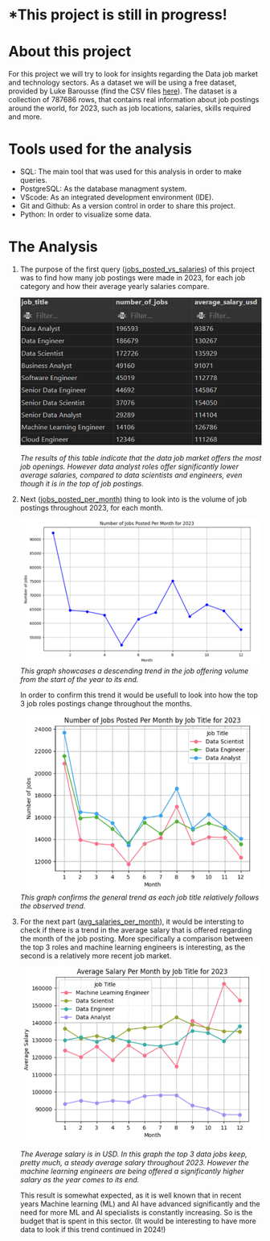 #  *This project is still in progress! 

# About this project
For this project we will try to look for insights regarding the Data job market and technology sectors. As a dataset we will be using a free dataset, provided by Luke Barousse (find the CSV files [here](https://drive.google.com/drive/folders/1moeWYoUtUklJO6NJdWo9OV8zWjRn0rjN)). The dataset is a collection of 787686 rows, that contains real information about job postings around the world, for 2023, such as job locations, salaries, skills required and more. 

# Tools used for the analysis
- SQL: The main tool that was used for this analysis in order to make queries.
- PostgreSQL: As the database managment system.
- VScode: As an integrated development environment (IDE).
- Git and Github: As a version control in order to share this project.
- Python: In order to visualize some data.

# The Analysis
1. The purpose of the first query ([jobs_posted_vs_salaries](/SQL_Project/jobs_posted_vs_salaries)) of this project was to find how many job postings were made in 2023, for each job category and how their average yearly salaries compare. 

    ![Volume of jobs posted and average salaries](assets/jobs_posted_volume_salaries.png)
   
   *The results of this table indicate that the data job market offers the most job openings. However data analyst roles offer significantly lower average salaries, compared to data scientists and engineers, even though it is in the top of job postings.*

3. Next ([jobs_posted_per_month](/SQL_Project/jobs_posted_per_month)) thing to look into is the volume of job postings throughout 2023, for each month. 

    ![Jobs posted per month](assets/jobs_posted_per_month.png)
   *This graph showcases a descending trend in the job offering volume from the start of the year to its end.*

    In order to confirm this trend it would be usefull to look into how the top 3 job roles postings change throughout the months.

    ![Top 3 jobs posted per month](assets/top3_jobs_posted_per_month.png)
   *This graph confirms the general trend as each job title relatively follows the observed trend.*

5. For the next part ([avg_salaries_per_month](/SQL_Project/avg_salaries_per_month)), it would be intersting to check if there is a trend in the average salary that is offered regarding the month of the job posting. More specifically a comparison between the top 3 roles and machine learning engineers is interesting, as the second is a relatively more recent job market.

    ![Average salaries per month](assets/avg_salaries_per_month.png)
   
   *The Average salary is in USD. In this graph the top 3 data jobs keep, pretty much, a steady average salary throughout 2023. However the machine learning engineers are being offered a significantly higher salary as the year comes to its end.*

    This result is somewhat expected, as it is well known that in recent years Machine learning (ML) and AI have advanced significantly and the need for more ML and AI specialists is constantly increasing. So is the budget that is spent in this sector. 
    (It would be interesting to have more data to look if this trend continued in 2024!)
